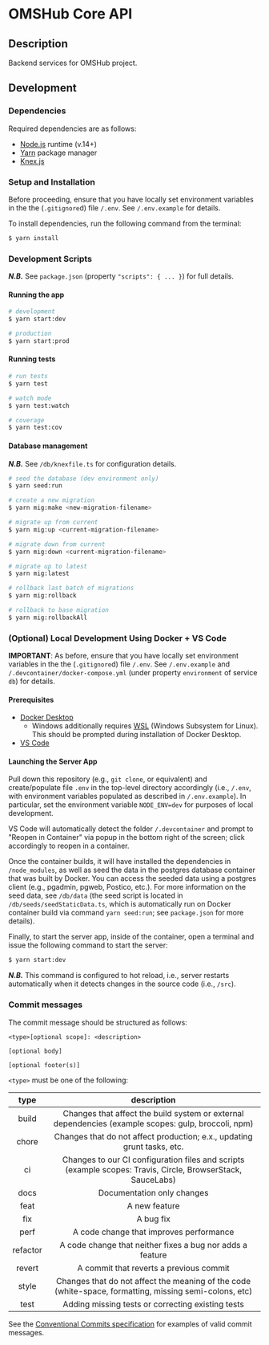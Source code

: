 # OMSHub Core API

## Description

Backend services for OMSHub project.

## Development

### Dependencies

Required dependencies are as follows:

- [Node.js](https://nodejs.org) runtime (v.14+)
- [Yarn](https://yarnpkg.com) package manager
- [Knex.js](https://knexjs.org)

### Setup and Installation

Before proceeding, ensure that you have locally set environment variables in the the (`.gitignore`d) file `/.env`. See `/.env.example` for details.

To install dependencies, run the following command from the terminal:

```bash
$ yarn install
```

### Development Scripts

**_N.B._** See `package.json` (property `"scripts": { ... }`) for full details.

#### Running the app

```bash
# development
$ yarn start:dev

# production
$ yarn start:prod
```

#### Running tests

```bash
# run tests
$ yarn test

# watch mode
$ yarn test:watch

# coverage
$ yarn test:cov
```

#### Database management

**_N.B._** See `/db/knexfile.ts` for configuration details.

```bash
# seed the database (dev environment only)
$ yarn seed:run

# create a new migration
$ yarn mig:make <new-migration-filename>

# migrate up from current
$ yarn mig:up <current-migration-filename>

# migrate down from current
$ yarn mig:down <current-migration-filename>

# migrate up to latest
$ yarn mig:latest

# rollback last batch of migrations
$ yarn mig:rollback

# rollback to base migration
$ yarn mig:rollbackAll
```

### (Optional) Local Development Using Docker + VS Code

**IMPORTANT**: As before, ensure that you have locally set environment variables in the the (`.gitignore`d) file `/.env`. See `/.env.example` and `/.devcontainer/docker-compose.yml` (under property `environment` of service `db`) for details.

#### Prerequisites

- [Docker Desktop](https://www.docker.com/products/docker-desktop/)
  - Windows additionally requires [WSL](https://aka.ms/wsl) (Windows Subsystem for Linux). This should be prompted during installation of Docker Desktop.
- [VS Code](https://code.visualstudio.com/)

#### Launching the Server App

Pull down this repository (e.g., `git clone`, or equivalent) and create/populate file `.env` in the top-level directory accordingly (i.e., `/.env`, with environment variables populated as described in `/.env.example`). In particular, set the environment variable `NODE_ENV=dev` for purposes of local development.

VS Code will automatically detect the folder `/.devcontainer` and prompt to "Reopen in Container" via popup in the bottom right of the screen; click accordingly to reopen in a container.

Once the container builds, it will have installed the dependencies in `/node_modules`, as well as seed the data in the postgres database container that was built by Docker. You can access the seeded data using a postgres client (e.g., pgadmin, pgweb, Postico, etc.). For more information on the seed data, see `/db/data` (the seed script is located in `/db/seeds/seedStaticData.ts`, which is automatically run on Docker container build via command `yarn seed:run`; see `package.json` for more details).

Finally, to start the server app, inside of the container, open a terminal and issue the following command to start the server:

```bash
$ yarn start:dev
```

**_N.B._** This command is configured to hot reload, i.e., server restarts automatically when it detects changes in the source code (i.e., `/src`).

### Commit messages

The commit message should be structured as follows:

```
<type>[optional scope]: <description>

[optional body]

[optional footer(s)]
```

`<type>` must be one of the following:

|   type   |                                                 description                                                 |
| :------: | :---------------------------------------------------------------------------------------------------------: |
|  build   |     Changes that affect the build system or external dependencies (example scopes: gulp, broccoli, npm)     |
|  chore   |                   Changes that do not affect production; e.x., updating grunt tasks, etc.                   |
|    ci    | Changes to our CI configuration files and scripts (example scopes: Travis, Circle, BrowserStack, SauceLabs) |
|   docs   |                                         Documentation only changes                                          |
|   feat   |                                                A new feature                                                |
|   fix    |                                                  A bug fix                                                  |
|   perf   |                                   A code change that improves performance                                   |
| refactor |                          A code change that neither fixes a bug nor adds a feature                          |
|  revert  |                                   A commit that reverts a previous commit                                   |
|  style   |   Changes that do not affect the meaning of the code (white-space, formatting, missing semi-colons, etc)    |
|   test   |                              Adding missing tests or correcting existing tests                              |

See the [Conventional Commits specification](https://www.conventionalcommits.org/en/v1.0.0/#examples) for examples of valid commit messages.
